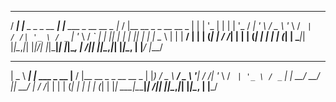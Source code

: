   ____ _                     _                        ______
 / ___| |__  _   _ _ __  ___| |__   ___ _ __   __ _  |__  / |__   __ _ _ __   __ _
| |   | '_ \| | | | '_ \/ __| '_ \ / _ \ '_ \ / _` |   / /| '_ \ / _` | '_ \ / _` |
| |___| | | | |_| | | | \__ \ | | |  __/ | | | (_| |  / /_| | | | (_| | | | | (_| |
 \____|_| |_|\__,_|_| |_|___/_| |_|\___|_| |_|\__, | /____|_| |_|\__,_|_| |_|\__, |
                                              |___/                          |___/

 ____      _              ______
|  _ \ ___| |_ ___ _ __  |__  / |__   __ _ _ __   __ _
| |_) / _ \ __/ _ \ '__|   / /| '_ \ / _` | '_ \ / _` |
|  __/  __/ ||  __/ |     / /_| | | | (_| | | | | (_| |
|_|   \___|\__\___|_|    /____|_| |_|\__,_|_| |_|\__, |
                                                 |___/
